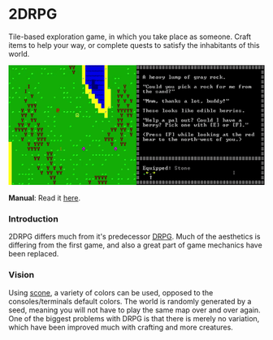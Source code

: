# 2DRPG
Tile-based exploration game, in which you take place as someone. Craft items to help your way, or complete quests to satisfy the inhabitants of this world.

![gif](/2drpg.gif?raw=true "2DRPG")

**Manual**: Read it [here](/2drpg_manual.pdf).

### Introduction
2DRPG differs much from it's predecessor [DRPG](https://github.com/vladdeSV/drpg). Much of the aesthetics is differing from the first game, and also a great part of game mechanics have been replaced.

### Vision
Using [scone](https://github.com/vladdeSV/scone), a variety of colors can be used, opposed to the consoles/terminals default colors. The world is randomly generated by a seed, meaning you will not have to play the same map over and over again. One of the biggest problems with DRPG is that there is merely no variation, which have been improved much with crafting and more creatures.
